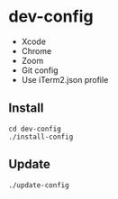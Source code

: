 # dev-config

- Xcode
- Chrome
- Zoom
- Git config
- Use iTerm2.json profile

## Install

```
cd dev-config
./install-config
```

## Update

```
./update-config
```
